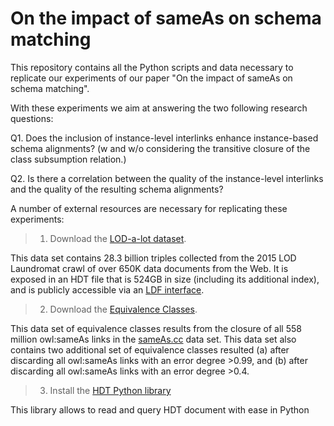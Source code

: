 # On the impact of sameAs on schema matching
This repository contains all the Python scripts and data necessary to replicate our experiments of our paper "On the impact of sameAs on schema matching".

With these experiments we aim at answering the two following research questions:

Q1. Does the inclusion of instance-level interlinks enhance instance-based schema alignments? (w and w/o considering the transitive closure of the class subsumption relation.)

Q2. Is there a correlation between the quality of the instance-level interlinks and the quality of the resulting schema alignments?

A number of external resources are necessary for replicating these experiments:

> 1. Download the [LOD-a-lot dataset](http://lod-a-lot.lod.labs.vu.nl).

This data set contains 28.3 billion triples collected from the 2015 LOD Laundromat crawl of over 650K data documents from the Web. It is exposed in an HDT file that is 524GB in size (including its additional index), and is publicly accessible via an [LDF interface](http://krr.triply.cc/krr/lod-a-lot). 

> 2. Download the [Equivalence Classes](https://zenodo.org/record/3227976).

This data set of equivalence classes results from the closure of all 558 million owl:sameAs links in the [sameAs.cc](http://sameas.cc) data set. This data set also contains two additional set of equivalence classes resulted (a) after discarding all owl:sameAs links with an error degree >0.99, and (b) after discarding all owl:sameAs links with an error degree >0.4.

> 3. Install the [HDT Python library](https://pypi.org/project/hdt/)

This library allows to read and query HDT document with ease in Python
